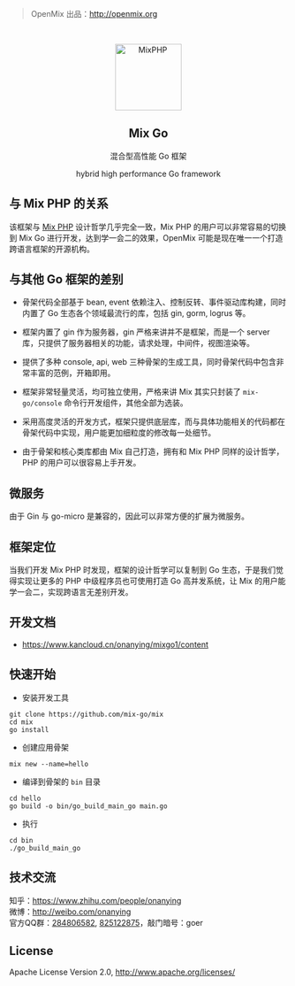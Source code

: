 > OpenMix 出品：http://openmix.org

<br>

<p align="center">
    <img src="http://mixphp.cn/static/image/logo_go.png" width="120" alt="MixPHP">
    <h2 align="center">Mix Go</h2>
    <p align="center">混合型高性能 Go 框架</p>
    <p align="center">hybrid high performance Go framework</p>
</p>

## 与 Mix PHP 的关系

该框架与 [Mix PHP](https://github.com/mix-php/mix) 设计哲学几乎完全一致，Mix PHP 的用户可以非常容易的切换到 Mix Go 进行开发，达到学一会二的效果，OpenMix 可能是现在唯一一个打造跨语言框架的开源机构。

## 与其他 Go 框架的差别

- 骨架代码全部基于 bean, event 依赖注入、控制反转、事件驱动库构建，同时内置了 Go 生态各个领域最流行的库，包括 gin, gorm, logrus 等。

- 框架内置了 gin 作为服务器，gin 严格来讲并不是框架，而是一个 server 库，只提供了服务器相关的功能，请求处理，中间件，视图渲染等。

- 提供了多种 console, api, web 三种骨架的生成工具，同时骨架代码中包含非常丰富的范例，开箱即用。

- 框架非常轻量灵活，均可独立使用，严格来讲 Mix 其实只封装了 `mix-go/console` 命令行开发组件，其他全部为选装。

- 采用高度灵活的开发方式，框架只提供底层库，而与具体功能相关的代码都在骨架代码中实现，用户能更加细粒度的修改每一处细节。

- 由于骨架和核心类库都由 Mix 自己打造，拥有和 Mix PHP 同样的设计哲学，PHP 的用户可以很容易上手开发。

## 微服务

由于 Gin 与 go-micro 是兼容的，因此可以非常方便的扩展为微服务。

## 框架定位

当我们开发 Mix PHP 时发现，框架的设计哲学可以复制到 Go 生态，于是我们觉得实现让更多的 PHP 中级程序员也可使用打造 Go 高并发系统，让 Mix 的用户能学一会二，实现跨语言无差别开发。

## 开发文档

- https://www.kancloud.cn/onanying/mixgo1/content

## 快速开始

- 安装开发工具

~~~
git clone https://github.com/mix-go/mix
cd mix
go install
~~~

- 创建应用骨架

~~~
mix new --name=hello
~~~

- 编译到骨架的 `bin` 目录

~~~
cd hello
go build -o bin/go_build_main_go main.go
~~~

- 执行

~~~
cd bin
./go_build_main_go
~~~

## 技术交流

知乎：https://www.zhihu.com/people/onanying   
微博：http://weibo.com/onanying    
官方QQ群：[284806582](https://shang.qq.com/wpa/qunwpa?idkey=b3a8618d3977cda4fed2363a666b081a31d89e3d31ab164497f53b72cf49968a), [825122875](http://shang.qq.com/wpa/qunwpa?idkey=d2908b0c7095fc7ec63a2391fa4b39a8c5cb16952f6cfc3f2ce4c9726edeaf20)，敲门暗号：goer

## License

Apache License Version 2.0, http://www.apache.org/licenses/
